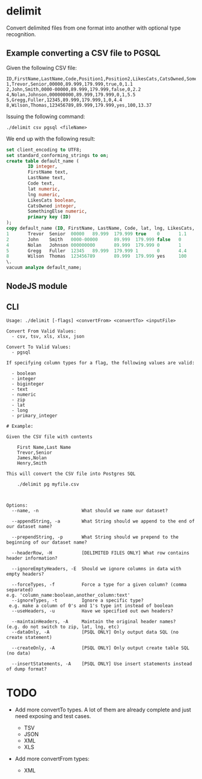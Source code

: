 # delimit

Convert delimited files from one format into another with optional type recognition.

## Example converting a CSV file to PGSQL

Given the following CSV file:

    ID,FirstName,LastName,Code,Position1,Position2,LikesCats,CatsOwned,SomethingElse
    1,Trevor,Senior,00000,89.999,179.999,true,0,1.1
    2,John,Smith,0000-00000,89.999,179.999,false,0,2.2
    4,Nolan,Johnson,000000000,89.999,179.999,0,1,5.5
    5,Gregg,Fuller,12345,89.999,179.999,1,0,4.4
    8,Wilson,Thomas,123456789,89.999,179.999,yes,100,13.37

Issuing the following command:

    ./delimit csv pgsql <fileName>

We end up with the following result:

```sql
set client_encoding to UTF8;
set standard_conforming_strings to on;
create table default_name (
        ID integer,
        FirstName text,
        LastName text,
        Code text,
        lat numeric,
        lng numeric,
        LikesCats boolean,
        CatsOwned integer,
        SomethingElse numeric,
        primary key (ID)
);
copy default_name (ID, FirstName, LastName, Code, lat, lng, LikesCats, CatsOwned, SomethingElse) from stdin;
1       Trevor  Senior  00000   89.999  179.999 true    0       1.1
2       John    Smith   0000-00000      89.999  179.999 false   0       2.2
4       Nolan   Johnson 000000000       89.999  179.999 0       1       5.5
5       Gregg   Fuller  12345   89.999  179.999 1       0       4.4
8       Wilson  Thomas  123456789       89.999  179.999 yes     100     13.37
\.
vacuum analyze default_name;
```

## NodeJS module



## CLI

    Usage: ./delimit [-flags] <convertFrom> <convertTo> <inputFile>

    Convert From Valid Values:
      - csv, tsv, xls, xlsx, json

    Convert To Valid Values:
      - pgsql

    If specifying column types for a flag, the following values are valid:

      - boolean
      - integer
      - biginteger
      - text
      - numeric
      - zip
      - lat
      - long
      - primary_integer

    # Example:

    Given the CSV file with contents

        First Name,Last Name
        Trevor,Senior
        James,Nolan
        Henry,Smith

    This will convert the CSV file into Postgres SQL

        ./delimit pg myfile.csv



    Options:
      --name, -n                What should we name our dataset?

      --appendString, -a        What String should we append to the end of our dataset name?

      --prependString, -p       What String should we prepend to the beginning of our dataset name?

      --headerRow, -H           [DELIMITED FILES ONLY] What row contains header information?

      --ignoreEmptyHeaders, -E  Should we ignore columns in data with empty headers?

      --forceTypes, -f          Force a type for a given column? (comma separated)
    e.g. 'column_name:boolean,another_column:text'
      --ignoreTypes, -t         Ignore a specific type?
     e.g. make a column of 0's and 1's type int instead of boolean
      --useHeaders, -u          Have we specified out own headers?

      --maintainHeaders, -A     Maintain the original header names?
    (e.g. do not switch to zip, lat, lng, etc)
      --dataOnly, -A            [PSQL ONLY] Only output data SQL (no create statement)

      --createOnly, -A          [PSQL ONLY] Only output create table SQL (no data)

      --insertStatements, -A    [PSQL ONLY] Use insert statements instead of dump format?

# TODO

 - Add more convertTo types. A lot of them are already complete and just need exposing and test cases.
   - TSV
   - JSON
   - XML
   - XLS

 - Add more convertFrom types:
   - XML

